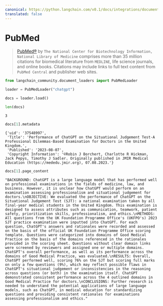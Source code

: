 ```yaml
---
canonical: https://python.langchain.com/v0.1/docs/integrations/document_loaders/pubmed
translated: false
---
```


# PubMed

>[PubMed®](https://pubmed.ncbi.nlm.nih.gov/) by `The National Center for Biotechnology Information, National Library of Medicine` comprises more than 35 million citations for biomedical literature from `MEDLINE`, life science journals, and online books. Citations may include links to full text content from `PubMed Central` and publisher web sites.

```python
from langchain_community.document_loaders import PubMedLoader
```

```python
loader = PubMedLoader("chatgpt")
```

```python
docs = loader.load()
```

```python
len(docs)
```

```output
3
```

```python
docs[1].metadata
```

```output
{'uid': '37548997',
 'Title': 'Performance of ChatGPT on the Situational Judgement Test-A Professional Dilemmas-Based Examination for Doctors in the United Kingdom.',
 'Published': '2023-08-07',
 'Copyright Information': '©Robin J Borchert, Charlotte R Hickman, Jack Pepys, Timothy J Sadler. Originally published in JMIR Medical Education (https://mededu.jmir.org), 07.08.2023.'}
```

```python
docs[1].page_content
```

```output
"BACKGROUND: ChatGPT is a large language model that has performed well on professional examinations in the fields of medicine, law, and business. However, it is unclear how ChatGPT would perform on an examination assessing professionalism and situational judgement for doctors.\nOBJECTIVE: We evaluated the performance of ChatGPT on the Situational Judgement Test (SJT): a national examination taken by all final-year medical students in the United Kingdom. This examination is designed to assess attributes such as communication, teamwork, patient safety, prioritization skills, professionalism, and ethics.\nMETHODS: All questions from the UK Foundation Programme Office's (UKFPO's) 2023 SJT practice examination were inputted into ChatGPT. For each question, ChatGPT's answers and rationales were recorded and assessed on the basis of the official UK Foundation Programme Office scoring template. Questions were categorized into domains of Good Medical Practice on the basis of the domains referenced in the rationales provided in the scoring sheet. Questions without clear domain links were screened by reviewers and assigned one or multiple domains. ChatGPT's overall performance, as well as its performance across the domains of Good Medical Practice, was evaluated.\nRESULTS: Overall, ChatGPT performed well, scoring 76% on the SJT but scoring full marks on only a few questions (9%), which may reflect possible flaws in ChatGPT's situational judgement or inconsistencies in the reasoning across questions (or both) in the examination itself. ChatGPT demonstrated consistent performance across the 4 outlined domains in Good Medical Practice for doctors.\nCONCLUSIONS: Further research is needed to understand the potential applications of large language models, such as ChatGPT, in medical education for standardizing questions and providing consistent rationales for examinations assessing professionalism and ethics."
```